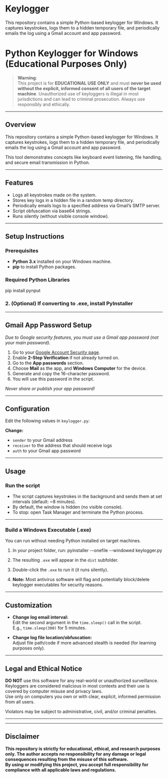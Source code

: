 # Keylogger
This repository contains a simple Python-based keylogger for Windows. It captures keystrokes, logs them to a hidden temporary file, and periodically emails the log using a Gmail account and app password.

# Python Keylogger for Windows (Educational Purposes Only)

> **Warning**:  
> This project is for **EDUCATIONAL USE ONLY** and must **never be used without the explicit, informed consent of all users of the target machine**. Unauthorized use of keyloggers is illegal in most jurisdictions and can lead to criminal prosecution. Always use responsibly and ethically.

---

## Overview

This repository contains a simple Python-based keylogger for Windows. It captures keystrokes, logs them to a hidden temporary file, and periodically emails the log using a Gmail account and app password.

This tool demonstrates concepts like keyboard event listening, file handling, and secure email transmission in Python.

---

## Features

- Logs all keystrokes made on the system.
- Stores key logs in a hidden file in a random temp directory.
- Periodically emails logs to a specified address via Gmail’s SMTP server.
- Script obfuscation via base64 strings.
- Runs silently (without visible console window).

---

## Setup Instructions

### Prerequisites

- **Python 3.x** installed on your Windows machine.
- **pip** to install Python packages.

### Required Python Libraries

pip install pynput

### 2. (Optional) If converting to .exe, install PyInstaller


---

## Gmail App Password Setup

*Due to Google security features, you must use a Gmail app password (not your main password).*

1. Go to your [Google Account Security page](https://myaccount.google.com/security).
2. Enable **2-Step Verification** if not already turned on.
3. Go to the **App passwords** section.
4. Choose **Mail** as the app, and **Windows Computer** for the device.
5. Generate and copy the 16-character password.
6. You will use this password in the script.

*Never share or publish your app password!*

---

## Configuration

Edit the following values in `keylogger.py`:


**Change:**  
- `sender` to your Gmail address  
- `receiver` to the address that should receive logs  
- `auth` to your Gmail app password

---

## Usage

### Run the script


- The script captures keystrokes in the background and sends them at set intervals (default: ~8 minutes).
- By default, the window is hidden (no visible console).
- To stop: open Task Manager and terminate the Python process.

---

### Build a Windows Executable (.exe)

You can run without needing Python installed on target machines.

1. In your project folder, run:
pyinstaller --onefile --windowed keylogger.py


2. The resulting `.exe` will appear in the `dist` subfolder.
3. Double-click the `.exe` to run it (it runs silently).
4. **Note:** Most antivirus software will flag and potentially block/delete keylogger executables for security reasons.

---

## Customization

- **Change log email interval:**  
  Edit the second argument in the `time.sleep()` call in the script.  
  E.g., `time.sleep(300)` for 5 minutes.

- **Change log file location/obfuscation:**  
  Adjust file path/code if more advanced stealth is needed (for learning purposes only).

---

## Legal and Ethical Notice

**DO NOT** use this software for any real-world or unauthorized surveillance.  
Keyloggers are considered malicious in most contexts and their use is covered by computer misuse and privacy laws.  
Use only on computers you own or with clear, explicit, informed permission from all users.

Violators may be subject to administrative, civil, and/or criminal penalties.

---


---

## Disclaimer

**This repository is strictly for educational, ethical, and research purposes only. The author accepts no responsibility for any damage or legal consequences resulting from the misuse of this software.**  
**By using or modifying this project, you accept full responsibility for compliance with all applicable laws and regulations.**








